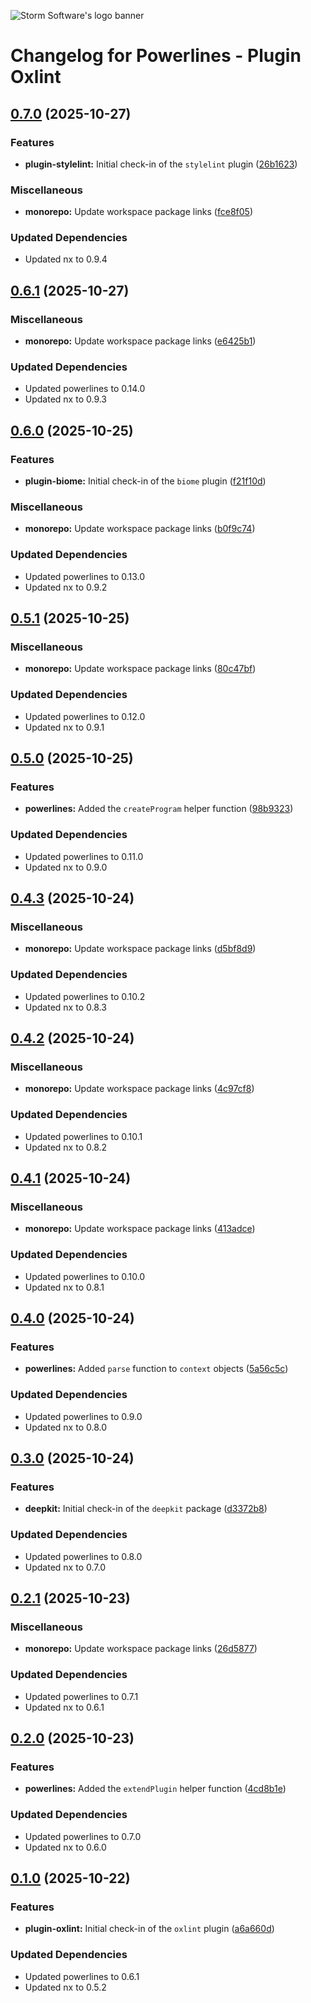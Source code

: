 ![Storm Software's logo banner](https://public.storm-cdn.com/brand-banner.png)

# Changelog for Powerlines - Plugin Oxlint

## [0.7.0](https://github.com/storm-software/powerlines/releases/tag/plugin-oxlint%400.7.0) (2025-10-27)

### Features

- **plugin-stylelint:** Initial check-in of the `stylelint` plugin
  ([26b1623](https://github.com/storm-software/powerlines/commit/26b1623))

### Miscellaneous

- **monorepo:** Update workspace package links
  ([fce8f05](https://github.com/storm-software/powerlines/commit/fce8f05))

### Updated Dependencies

- Updated nx to 0.9.4

## [0.6.1](https://github.com/storm-software/powerlines/releases/tag/plugin-oxlint%400.6.1) (2025-10-27)

### Miscellaneous

- **monorepo:** Update workspace package links
  ([e6425b1](https://github.com/storm-software/powerlines/commit/e6425b1))

### Updated Dependencies

- Updated powerlines to 0.14.0
- Updated nx to 0.9.3

## [0.6.0](https://github.com/storm-software/powerlines/releases/tag/plugin-oxlint%400.6.0) (2025-10-25)

### Features

- **plugin-biome:** Initial check-in of the `biome` plugin
  ([f21f10d](https://github.com/storm-software/powerlines/commit/f21f10d))

### Miscellaneous

- **monorepo:** Update workspace package links
  ([b0f9c74](https://github.com/storm-software/powerlines/commit/b0f9c74))

### Updated Dependencies

- Updated powerlines to 0.13.0
- Updated nx to 0.9.2

## [0.5.1](https://github.com/storm-software/powerlines/releases/tag/plugin-oxlint%400.5.1) (2025-10-25)

### Miscellaneous

- **monorepo:** Update workspace package links
  ([80c47bf](https://github.com/storm-software/powerlines/commit/80c47bf))

### Updated Dependencies

- Updated powerlines to 0.12.0
- Updated nx to 0.9.1

## [0.5.0](https://github.com/storm-software/powerlines/releases/tag/plugin-oxlint%400.5.0) (2025-10-25)

### Features

- **powerlines:** Added the `createProgram` helper function
  ([98b9323](https://github.com/storm-software/powerlines/commit/98b9323))

### Updated Dependencies

- Updated powerlines to 0.11.0
- Updated nx to 0.9.0

## [0.4.3](https://github.com/storm-software/powerlines/releases/tag/plugin-oxlint%400.4.3) (2025-10-24)

### Miscellaneous

- **monorepo:** Update workspace package links
  ([d5bf8d9](https://github.com/storm-software/powerlines/commit/d5bf8d9))

### Updated Dependencies

- Updated powerlines to 0.10.2
- Updated nx to 0.8.3

## [0.4.2](https://github.com/storm-software/powerlines/releases/tag/plugin-oxlint%400.4.2) (2025-10-24)

### Miscellaneous

- **monorepo:** Update workspace package links
  ([4c97cf8](https://github.com/storm-software/powerlines/commit/4c97cf8))

### Updated Dependencies

- Updated powerlines to 0.10.1
- Updated nx to 0.8.2

## [0.4.1](https://github.com/storm-software/powerlines/releases/tag/plugin-oxlint%400.4.1) (2025-10-24)

### Miscellaneous

- **monorepo:** Update workspace package links
  ([413adce](https://github.com/storm-software/powerlines/commit/413adce))

### Updated Dependencies

- Updated powerlines to 0.10.0
- Updated nx to 0.8.1

## [0.4.0](https://github.com/storm-software/powerlines/releases/tag/plugin-oxlint%400.4.0) (2025-10-24)

### Features

- **powerlines:** Added `parse` function to `context` objects
  ([5a56c5c](https://github.com/storm-software/powerlines/commit/5a56c5c))

### Updated Dependencies

- Updated powerlines to 0.9.0
- Updated nx to 0.8.0

## [0.3.0](https://github.com/storm-software/powerlines/releases/tag/plugin-oxlint%400.3.0) (2025-10-24)

### Features

- **deepkit:** Initial check-in of the `deepkit` package
  ([d3372b8](https://github.com/storm-software/powerlines/commit/d3372b8))

### Updated Dependencies

- Updated powerlines to 0.8.0
- Updated nx to 0.7.0

## [0.2.1](https://github.com/storm-software/powerlines/releases/tag/plugin-oxlint%400.2.1) (2025-10-23)

### Miscellaneous

- **monorepo:** Update workspace package links
  ([26d5877](https://github.com/storm-software/powerlines/commit/26d5877))

### Updated Dependencies

- Updated powerlines to 0.7.1
- Updated nx to 0.6.1

## [0.2.0](https://github.com/storm-software/powerlines/releases/tag/plugin-oxlint%400.2.0) (2025-10-23)

### Features

- **powerlines:** Added the `extendPlugin` helper function
  ([4cd8b1e](https://github.com/storm-software/powerlines/commit/4cd8b1e))

### Updated Dependencies

- Updated powerlines to 0.7.0
- Updated nx to 0.6.0

## [0.1.0](https://github.com/storm-software/powerlines/releases/tag/plugin-oxlint%400.1.0) (2025-10-22)

### Features

- **plugin-oxlint:** Initial check-in of the `oxlint` plugin
  ([a6a660d](https://github.com/storm-software/powerlines/commit/a6a660d))

### Updated Dependencies

- Updated powerlines to 0.6.1
- Updated nx to 0.5.2
